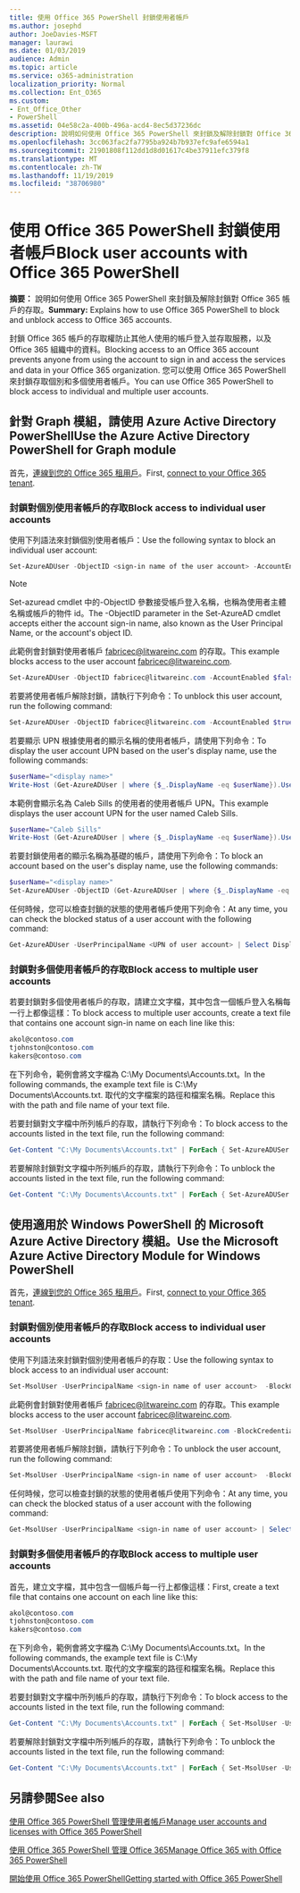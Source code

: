 ```yaml
---
title: 使用 Office 365 PowerShell 封鎖使用者帳戶
ms.author: josephd
author: JoeDavies-MSFT
manager: laurawi
ms.date: 01/03/2019
audience: Admin
ms.topic: article
ms.service: o365-administration
localization_priority: Normal
ms.collection: Ent_O365
ms.custom:
- Ent_Office_Other
- PowerShell
ms.assetid: 04e58c2a-400b-496a-acd4-8ec5d37236dc
description: 說明如何使用 Office 365 PowerShell 來封鎖及解除封鎖對 Office 365 帳戶的存取。
ms.openlocfilehash: 3cc063fac2fa7795ba924b7b937efc9afe6594a1
ms.sourcegitcommit: 21901808f112dd1d8d01617c4be37911efc379f8
ms.translationtype: MT
ms.contentlocale: zh-TW
ms.lasthandoff: 11/19/2019
ms.locfileid: "38706980"
---
```

# <a name="block-user-accounts-with-office-365-powershell"></a><span data-ttu-id="60ca0-103">使用 Office 365 PowerShell 封鎖使用者帳戶</span><span class="sxs-lookup"><span data-stu-id="60ca0-103">Block user accounts with Office 365 PowerShell</span></span>

<span data-ttu-id="60ca0-104">**摘要：** 說明如何使用 Office 365 PowerShell 來封鎖及解除封鎖對 Office 365 帳戶的存取。</span><span class="sxs-lookup"><span data-stu-id="60ca0-104">**Summary:**  Explains how to use Office 365 PowerShell to block and unblock access to Office 365 accounts.</span></span>
  
<span data-ttu-id="60ca0-105">封鎖 Office 365 帳戶的存取權防止其他人使用的帳戶登入並存取服務，以及 Office 365 組織中的資料。</span><span class="sxs-lookup"><span data-stu-id="60ca0-105">Blocking access to an Office 365 account prevents anyone from using the account to sign in and access the services and data in your Office 365 organization.</span></span> <span data-ttu-id="60ca0-106">您可以使用 Office 365 PowerShell 來封鎖存取個別和多個使用者帳戶。</span><span class="sxs-lookup"><span data-stu-id="60ca0-106">You can use Office 365 PowerShell to block access to individual and multiple user accounts.</span></span>

## <a name="use-the-azure-active-directory-powershell-for-graph-module"></a><span data-ttu-id="60ca0-107">針對 Graph 模組，請使用 Azure Active Directory PowerShell</span><span class="sxs-lookup"><span data-stu-id="60ca0-107">Use the Azure Active Directory PowerShell for Graph module</span></span>

<span data-ttu-id="60ca0-108">首先，[連線到您的 Office 365 租用戶](connect-to-office-365-powershell.md#connect-with-the-azure-active-directory-powershell-for-graph-module)。</span><span class="sxs-lookup"><span data-stu-id="60ca0-108">First, [connect to your Office 365 tenant](connect-to-office-365-powershell.md#connect-with-the-azure-active-directory-powershell-for-graph-module).</span></span>
 
### <a name="block-access-to-individual-user-accounts"></a><span data-ttu-id="60ca0-109">封鎖對個別使用者帳戶的存取</span><span class="sxs-lookup"><span data-stu-id="60ca0-109">Block access to individual user accounts</span></span>

<span data-ttu-id="60ca0-110">使用下列語法來封鎖個別使用者帳戶：</span><span class="sxs-lookup"><span data-stu-id="60ca0-110">Use the following syntax to block an individual user account:</span></span>
  
```powershell
Set-AzureADUser -ObjectID <sign-in name of the user account> -AccountEnabled $false
```

> [!NOTE]
> <span data-ttu-id="60ca0-111">Set-azuread cmdlet 中的-ObjectID 參數接受帳戶登入名稱，也稱為使用者主體名稱或帳戶的物件 id。</span><span class="sxs-lookup"><span data-stu-id="60ca0-111">The -ObjectID parameter in the Set-AzureAD cmdlet accepts either the account sign-in name, also known as the User Principal Name, or the account's object ID.</span></span> 
  
<span data-ttu-id="60ca0-112">此範例會封鎖對使用者帳戶 fabricec@litwareinc.com 的存取。</span><span class="sxs-lookup"><span data-stu-id="60ca0-112">This example blocks access to the user account fabricec@litwareinc.com.</span></span>
  
```powershell
Set-AzureADUser -ObjectID fabricec@litwareinc.com -AccountEnabled $false
```

<span data-ttu-id="60ca0-113">若要將使用者帳戶解除封鎖，請執行下列命令：</span><span class="sxs-lookup"><span data-stu-id="60ca0-113">To unblock this user account, run the following command:</span></span>
  
```powershell
Set-AzureADUser -ObjectID fabricec@litwareinc.com -AccountEnabled $true
```

<span data-ttu-id="60ca0-114">若要顯示 UPN 根據使用者的顯示名稱的使用者帳戶，請使用下列命令：</span><span class="sxs-lookup"><span data-stu-id="60ca0-114">To display the user account UPN based on the user's display name, use the following commands:</span></span>
  
```powershell
$userName="<display name>"
Write-Host (Get-AzureADUser | where {$_.DisplayName -eq $userName}).UserPrincipalName

```

<span data-ttu-id="60ca0-115">本範例會顯示名為 Caleb Sills 的使用者的使用者帳戶 UPN。</span><span class="sxs-lookup"><span data-stu-id="60ca0-115">This example displays the user account UPN for the user named Caleb Sills.</span></span>
  
```powershell
$userName="Caleb Sills"
Write-Host (Get-AzureADUser | where {$_.DisplayName -eq $userName}).UserPrincipalName
```

<span data-ttu-id="60ca0-116">若要封鎖使用者的顯示名稱為基礎的帳戶，請使用下列命令：</span><span class="sxs-lookup"><span data-stu-id="60ca0-116">To block an account based on the user's display name, use the following commands:</span></span>
  
```powershell
$userName="<display name>"
Set-AzureADUser -ObjectID (Get-AzureADUser | where {$_.DisplayName -eq $userName}).UserPrincipalName -AccountEnabled $false

```

<span data-ttu-id="60ca0-117">任何時候，您可以檢查封鎖的狀態的使用者帳戶使用下列命令：</span><span class="sxs-lookup"><span data-stu-id="60ca0-117">At any time, you can check the blocked status of a user account with the following command:</span></span>
  
```powershell
Get-AzureADUser -UserPrincipalName <UPN of user account> | Select DisplayName,AccountEnabled
```

### <a name="block-access-to-multiple-user-accounts"></a><span data-ttu-id="60ca0-118">封鎖對多個使用者帳戶的存取</span><span class="sxs-lookup"><span data-stu-id="60ca0-118">Block access to multiple user accounts</span></span>

<span data-ttu-id="60ca0-119">若要封鎖對多個使用者帳戶的存取，請建立文字檔，其中包含一個帳戶登入名稱每一行上都像這樣：</span><span class="sxs-lookup"><span data-stu-id="60ca0-119">To block access to multiple user accounts, create a text file that contains one account sign-in name on each line like this:</span></span>
    
  ```powershell
akol@contoso.com
tjohnston@contoso.com
kakers@contoso.com
  ```

<span data-ttu-id="60ca0-120">在下列命令，範例會將文字檔為 C:\My Documents\Accounts.txt。</span><span class="sxs-lookup"><span data-stu-id="60ca0-120">In the following commands, the example text file is C:\My Documents\Accounts.txt.</span></span> <span data-ttu-id="60ca0-121">取代的文字檔案的路徑和檔案名稱。</span><span class="sxs-lookup"><span data-stu-id="60ca0-121">Replace this with the path and file name of your text file.</span></span>
  
<span data-ttu-id="60ca0-122">若要封鎖對文字檔中所列帳戶的存取，請執行下列命令：</span><span class="sxs-lookup"><span data-stu-id="60ca0-122">To block access to the accounts listed in the text file, run the following command:</span></span>
    
```powershell
Get-Content "C:\My Documents\Accounts.txt" | ForEach { Set-AzureADUSer -ObjectID $_ -AccountEnabled $false }
```

<span data-ttu-id="60ca0-123">若要解除封鎖對文字檔中所列帳戶的存取，請執行下列命令：</span><span class="sxs-lookup"><span data-stu-id="60ca0-123">To unblock the accounts listed in the text file, run the following command:</span></span>
    
```powershell
Get-Content "C:\My Documents\Accounts.txt" | ForEach { Set-AzureADUSer -ObjectID $_ -AccountEnabled $true }
```

## <a name="use-the-microsoft-azure-active-directory-module-for-windows-powershell"></a><span data-ttu-id="60ca0-124">使用適用於 Windows PowerShell 的 Microsoft Azure Active Directory 模組。</span><span class="sxs-lookup"><span data-stu-id="60ca0-124">Use the Microsoft Azure Active Directory Module for Windows PowerShell</span></span>

<span data-ttu-id="60ca0-125">首先，[連線到您的 Office 365 租用戶](connect-to-office-365-powershell.md#connect-with-the-microsoft-azure-active-directory-module-for-windows-powershell)。</span><span class="sxs-lookup"><span data-stu-id="60ca0-125">First, [connect to your Office 365 tenant](connect-to-office-365-powershell.md#connect-with-the-microsoft-azure-active-directory-module-for-windows-powershell).</span></span>

    
### <a name="block-access-to-individual-user-accounts"></a><span data-ttu-id="60ca0-126">封鎖對個別使用者帳戶的存取</span><span class="sxs-lookup"><span data-stu-id="60ca0-126">Block access to individual user accounts</span></span>

<span data-ttu-id="60ca0-127">使用下列語法來封鎖對個別使用者帳戶的存取：</span><span class="sxs-lookup"><span data-stu-id="60ca0-127">Use the following syntax to block access to an individual user account:</span></span>
  
```powershell
Set-MsolUser -UserPrincipalName <sign-in name of user account>  -BlockCredential $true
```

<span data-ttu-id="60ca0-128">此範例會封鎖對使用者帳戶 fabricec@litwareinc.com 的存取。</span><span class="sxs-lookup"><span data-stu-id="60ca0-128">This example blocks access to the user account fabricec@litwareinc.com.</span></span>
  
```powershell
Set-MsolUser -UserPrincipalName fabricec@litwareinc.com -BlockCredential $true
```

<span data-ttu-id="60ca0-129">若要將使用者帳戶解除封鎖，請執行下列命令：</span><span class="sxs-lookup"><span data-stu-id="60ca0-129">To unblock the user account, run the following command:</span></span>
  
```powershell
Set-MsolUser -UserPrincipalName <sign-in name of user account>  -BlockCredential $false
```

<span data-ttu-id="60ca0-130">任何時候，您可以檢查封鎖的狀態的使用者帳戶使用下列命令：</span><span class="sxs-lookup"><span data-stu-id="60ca0-130">At any time, you can check the blocked status of a user account with the following command:</span></span>
  
```powershell
Get-MsolUser -UserPrincipalName <sign-in name of user account> | Select DisplayName,BlockCredential
```

### <a name="block-access-to-multiple-user-accounts"></a><span data-ttu-id="60ca0-131">封鎖對多個使用者帳戶的存取</span><span class="sxs-lookup"><span data-stu-id="60ca0-131">Block access to multiple user accounts</span></span>

<span data-ttu-id="60ca0-132">首先，建立文字檔，其中包含一個帳戶每一行上都像這樣：</span><span class="sxs-lookup"><span data-stu-id="60ca0-132">First, create a text file that contains one account on each line like this:</span></span>
    
  ```powershell
akol@contoso.com
tjohnston@contoso.com
kakers@contoso.com
  ```
<span data-ttu-id="60ca0-133">在下列命令，範例會將文字檔為 C:\My Documents\Accounts.txt。</span><span class="sxs-lookup"><span data-stu-id="60ca0-133">In the following commands, the example text file is C:\My Documents\Accounts.txt.</span></span> <span data-ttu-id="60ca0-134">取代的文字檔案的路徑和檔案名稱。</span><span class="sxs-lookup"><span data-stu-id="60ca0-134">Replace this with the path and file name of your text file.</span></span>
    
<span data-ttu-id="60ca0-135">若要封鎖對文字檔中所列帳戶的存取，請執行下列命令：</span><span class="sxs-lookup"><span data-stu-id="60ca0-135">To block access to the accounts listed in the text file, run the following command:</span></span>
    
  ```powershell
  Get-Content "C:\My Documents\Accounts.txt" | ForEach { Set-MsolUser -UserPrincipalName $_ -BlockCredential $true }
  ```
<span data-ttu-id="60ca0-136">若要解除封鎖對文字檔中所列帳戶的存取，請執行下列命令：</span><span class="sxs-lookup"><span data-stu-id="60ca0-136">To unblock the accounts listed in the text file, run the following command:</span></span>
    
  ```powershell
  Get-Content "C:\My Documents\Accounts.txt" | ForEach { Set-MsolUser -UserPrincipalName $_ -BlockCredential $false }
  ```

## <a name="see-also"></a><span data-ttu-id="60ca0-137">另請參閱</span><span class="sxs-lookup"><span data-stu-id="60ca0-137">See also</span></span>

[<span data-ttu-id="60ca0-138">使用 Office 365 PowerShell 管理使用者帳戶</span><span class="sxs-lookup"><span data-stu-id="60ca0-138">Manage user accounts and licenses with Office 365 PowerShell</span></span>](manage-user-accounts-and-licenses-with-office-365-powershell.md)
  
[<span data-ttu-id="60ca0-139">使用 Office 365 PowerShell 管理 Office 365</span><span class="sxs-lookup"><span data-stu-id="60ca0-139">Manage Office 365 with Office 365 PowerShell</span></span>](manage-office-365-with-office-365-powershell.md)
  
[<span data-ttu-id="60ca0-140">開始使用 Office 365 PowerShell</span><span class="sxs-lookup"><span data-stu-id="60ca0-140">Getting started with Office 365 PowerShell</span></span>](getting-started-with-office-365-powershell.md)
